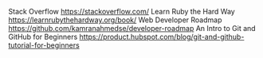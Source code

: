 Stack Overflow https://stackoverflow.com/
Learn Ruby the Hard Way https://learnrubythehardway.org/book/
Web Developer Roadmap https://github.com/kamranahmedse/developer-roadmap
An Intro to Git and GitHub for Beginners https://product.hubspot.com/blog/git-and-github-tutorial-for-beginners
